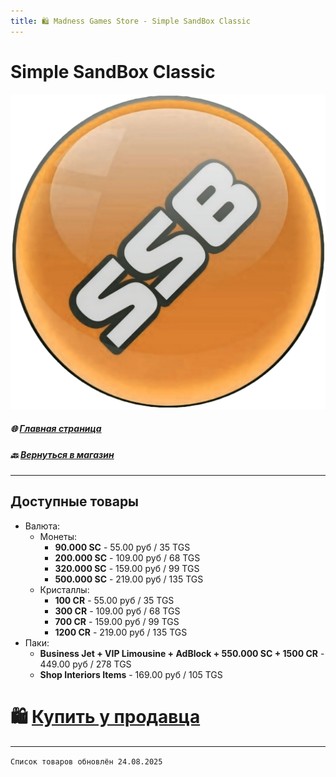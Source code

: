 ```yaml
---
title: 🛍️ Madness Games Store - Simple SandBox Classic
---
```


# Simple SandBox Classic

![MGSssbclogo](https://github.com/GamzeeChert/gamzeechert.github.io/blob/main/_madnessgamesstore%2F_pictures%2FMGSssbclogo.png?raw=true)

##### 🌐 [Главная страница](./index.md)
##### 🔙 [Вернуться в магазин](./MGSMain.md)

- - - - -

## Доступные товары

 - Валюта:
   - Монеты:
     - **90.000 SC** - 55.00 руб / 35 TGS
     - **200.000 SC** - 109.00 руб / 68 TGS
     - **320.000 SC** - 159.00 руб / 99 TGS
     - **500.000 SC** - 219.00 руб / 135 TGS
   - Кристаллы:
     - **100 CR** - 55.00 руб / 35 TGS
     - **300 CR** - 109.00 руб / 68 TGS
     - **700 CR** - 159.00 руб / 99 TGS
     - **1200 CR** - 219.00 руб / 135 TGS
 - Паки:
   - **Business Jet + VIP Limousine + AdBlock + 550.000 SC + 1500 CR** - 449.00 руб / 278 TGS
   - **Shop Interiors Items** - 169.00 руб / 105 TGS

# 🛍️ [Купить у продавца](https://t.me/m/SvEAzEGNYWUy)

- - - - -

`Список товаров обновлён 24.08.2025`